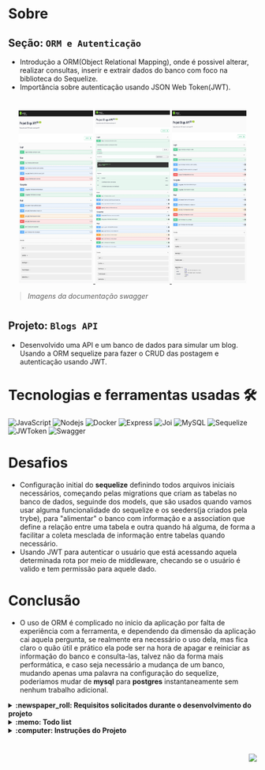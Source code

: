 # Sobre

## Seção: `ORM e Autenticação`

- Introdução a ORM(Object Relational Mapping), onde é possivel alterar, realizar consultas, inserir e extrair dados do banco com foco na biblioteca do Sequelize.
- Importância sobre autenticação usando JSON Web Token(JWT).

#
<div align="center">
  <a href="https://raw.githubusercontent.com/davidrogger/trybe-project-blogs-api/readme-update/readme-imgs/project_top.webp">
    <img height="350px" width="30%" src="./readme-imgs/project_top.webp">
  </a>
  <a href="https://raw.githubusercontent.com/davidrogger/trybe-project-blogs-api/readme-update/readme-imgs/project_mid.webp">
    <img height="350px" width="30%" src="./readme-imgs/project_mid.webp">
  </a>
  <a href="https://raw.githubusercontent.com/davidrogger/trybe-project-blogs-api/readme-update/readme-imgs/project_bot.webp">
    <img height="350px" width="30%" src="./readme-imgs/project_bot.webp">
  </a>
</div>

>*Imagens da documentação swagger*
#
## Projeto: `Blogs API`

- Desenvolvido uma API e um banco de dados para simular um blog. Usando a ORM sequelize para fazer o CRUD das postagem e autenticação usando JWT.

# Tecnologias e ferramentas usadas 🛠

![JavaScript](https://img.shields.io/badge/-JavaScript-%23F7DF1C?style=flat-square&logo=javascript&logoColor=000000&labelColor=%23F7DF1C&color=%23FFCE5A)
![Nodejs](https://img.shields.io/badge/-Nodejs-339933?style=flat-square&logo=Node.js&logoColor=ffffff)
![Docker](https://img.shields.io/badge/-Docker-fff?style=flat-square&logo=docker)
![Express](https://img.shields.io/badge/-Express-339999?style=flat-square&logo=express&logoColor=ffffff)
![Joi](https://img.shields.io/badge/-Joi-0080ff?style=flat-square&logo=joi)
![MySQL](https://img.shields.io/badge/-MySQL-EAA221?style=flat-square&logo=mysql&logoColor=1e4c68)
![Sequelize](https://img.shields.io/badge/-Sequelize-02afef?style=flat-square&logo=sequelize&logoColor=ffffff)
![JWToken](https://img.shields.io/badge/-JWToken-000?style=flat-square&logo=jsonwebtokens&logoColor=d63aff)
![Swagger](https://img.shields.io/badge/-Swagger-85EA2D?style=flat-square&logo=swagger&logoColor=000)

# Desafios

- Configuração initial do **sequelize** definindo todos arquivos iniciais necessários, começando pelas migrations que criam as tabelas no banco de dados, seguinde dos models, que são usados quando vamos usar alguma funcionalidade do sequelize e os seeders(ja criados pela trybe), para "alimentar" o banco com informação e a association que define a relação entre uma tabela e outra quando há alguma, de forma a facilitar a coleta mesclada de informação entre tabelas quando necessário.
- Usando JWT para autenticar o usuário que está acessando aquela determinada rota por meio de middleware, checando se o usuário é valido e tem permissão para aquele dado.

# Conclusão

- O uso de ORM é complicado no inicio da aplicação por falta de experiência com a ferramenta, e dependendo da dimensão da aplicação cai aquela pergunta, se realmente era necessário o uso dela, mas fica claro o quão útil e prático ela pode ser na hora de apagar e reiniciar as informação do banco e consulta-las, talvez não da forma mais performática, e caso seja necessário a mudança de um banco, mudando apenas uma palavra na configuração do sequelize, poderiamos mudar de **mysql** para **postgres** instantaneamente sem nenhum trabalho adicional.

</details>

<details>
  <summary>
    <strong>
      :newspaper_roll: Requisitos solicitados durante o desenvolvimento do projeto
    </strong>
  </summary>

 
  ### Requisitos
  *Nome* | *Avaliação*
  --- | :---:
  1 - Crie migrations para as entidades User, Categories, BlogPosts e PostCategories | :heavy_check_mark:
  2 - Crie o modelo 'User' em 'src/database/models/user.js' com as propriedades corretas | :heavy_check_mark:
  3 - Sua aplicação deve ter o endpoint POST `/login` | :heavy_check_mark:
  4 - Sua aplicação deve ter o endpoint POST `/user` | :heavy_check_mark:
  5 - Sua aplicação deve ter o endpoint GET `/user` | :heavy_check_mark:
  6 - Sua aplicação deve ter o endpoint GET `/user/:id` | :heavy_check_mark:
  7 - Crie o modelo 'Category' em 'src/database/models/category.js' com as propriedades corretas | :heavy_check_mark:
  8 - Sua aplicação deve ter o endpoint POST `/categories` | :heavy_check_mark:
  9 - Sua aplicação deve ter o endpoint GET `/categories` | :heavy_check_mark:
  10 - Crie o modelo 'BlogPost' em 'src/database/models/blogPost.js' com as propriedades e associações corretas | :heavy_check_mark:
  11 - Crie o modelo 'PostCategory' em 'src/database/models/postCategory.js' com as propriedades e associações corretas | :heavy_check_mark:
  12 - Sua aplicação deve ter o endpoint POST `/post` | :heavy_check_mark:
  13 - Sua aplicação deve ter o endpoint GET `/post` | :heavy_check_mark:
  14 - Sua aplicação deve ter o endpoint GET `post/:id` | :heavy_check_mark:
  15 - Sua aplicação deve ter o endpoint PUT `/post/:id` | :heavy_check_mark:
  16 - Sua aplicação deve ter o endpoint DELETE `post/:id` | :heavy_check_mark:
  17 - Sua aplicação deve ter o endpoint DELETE `/user/me` | :heavy_check_mark:
  18 - Sua aplicação deve ter o endpoint GET `post/search?q=:searchTerm` | :heavy_check_mark:


</details>

<details>
  <summary>
    <strong>
      :memo: Todo list
    </strong>
  </summary>

  - [x] - ~~Criar aplicação com base nos requisitos da trybe.~~ ![data](https://badgen.net/badge/delivery/04-07-2022/green)

</details>

<details>
  <summary>
    <strong>
      :computer: Instruções do  Projeto
    </strong>
  </summary>

> ### Importante seguir a ordem apresentada a baixo, para o funcionamento.

<details>
<summary>
  <strong>
    ⚠️ Configurações mínimas para execução do projeto
  </strong>
</summary>

  > - Sistema Operacional Distribuição Unix
  > - Node versão >= 16
  > - Docker
  > - Docker-compose versão >=1.29.2
  > - API Client ([Thunder Client](https://www.thunderclient.com/), [Insomnia](https://insomnia.rest/), [POSTMAN](https://www.postman.com/), ou algum outro de sua preferência)

  </details>

  
  <details>
  <summary>
    <strong>
      ⚙️ Variáveis de ambiente
    </strong>
  </summary>

  >Deve-se remover a extensão `sample` do arquivo .env na raiz do projeto com o seguinte conteúdo:
  >```
  >#### SERVER VARS
  >NODE_ENV=development
  >API_PORT=3000
  >
  >#### DATABASE VARS
  >MYSQL_HOST=localhost
  >MYSQL_PORT=3306
  >MYSQL_DB_NAME=blogs-api
  >MYSQL_USER=root
  >MYSQL_PASSWORD=password
  >
  >#### SECRECT VARS
  >JWT_SECRET=suaSenhaSecreta
  >```
  </details>


  <details>
  <summary>
    <strong>
      ⚠️ Inicie o docker-compose
    </strong>
  </summary>

  >Após clonar o respositório para iniciar o docker compose, você deve dentro da pasta raiz do projeto usar o comando: `docker-compose up -d`
  >Verifique os containers usando o comando `docker ps` no terminal. Deve aparecer dois containers com o nome de *blogs_api* e *blogs_api_db*.
  </details>

  <details>
    <summary>
      <strong>
        🗂 Acessando as Rotas
      </strong>
    </summary>

  >Para acessar e testar as rotas:
  >1. Usando algum API Cliente, conforme citado nas configurações mínimas.
  >2. Acessando a documentação gerada pelo swagger `localhost:3000/api-docs`.

  
  <details>
  <summary>
      <span>Endpoint <code>/login</code></span>
  </summary>

  ## POST - `localhost:3000/login`

  > - Rota responsável autenticar usuário e gerar token.
  > - Para autenticar o usuário, é necessário realizar uma requisição POST para URL: `localhost:3000/login` contendo um corpo json com o `e-mail` e `senha` válidos. Usuário deve estar cadastrado para ser considerado válido os dados fornecidos no corpo.
  > ### Exemplo:
  >```
  >{
  >  "email": "lewishamilton@gmail.com",
  >  "password": "123456"
  >}
  >```
  > ### Status:
  > - **`200`**: Retorna um json com o token para acessar rotas que precisam de autenticação.
  > - **`400`**: Retorna um json com a mensagem `Invalid fields`.

  </details>

  
  <details>
  <summary>
      <span>Endpoint <code>/user</code></span>
  </summary>

  ## POST - `localhost:3000/user`

  > - Rota responsável cadastrar usuário e gerar token.
  > - Para cadastrar o usuário, é necessário realizar uma requisição POST para URL: `localhost:3000/user` contendo um corpo json válido.
  > ### Exemplo:
  >```
  >{
  >  "displayName": "Jonas Doe",
  >  "email": "jonas@doc.com",
  >  "password": "123456",
  >  "image": "None"
  >}
  >```
  > ### Status:
  > - **`201`**: Retorna um json com o token para acessar rotas que precisam de autenticação.
  > - **`400`**: Retorna um json com uma mensagem com o campo ausênte na requisição.
  > - **`409`**: Retorna um json com uma mensagem "User already registered".

  ## GET - `localhost:3000/user`

  > - Rota responsável mostrar todos usuários cadastrados.
  > - É necessário adicionar ao headers o token para executar esta requisição.
  > - Para buscar, é necessário realizar uma requisição GET.
  > ### Exemplo:
  >```
  >localhost:3000/user
  >```
  > ### Status:
  > - **`200`**: Retorna um json com listagem de todos usuários.
  > - **`401`**: Retorna um json com a mensagem `Token not found`.

  ## GET - `localhost:3000/user/:id`

  > - Rota responsável por mostrar detalhes de um usuário por seu *id*.
  > - Para buscar o usuário, é necessário realizar uma requisição GET usando o parametro com o ID.
  > ### Exemplo:
  >```
  >localhost:3000/user/1
  >```
  > ### Status:
  > - **`200`**: Retorna um json com detalhes do usuário.
  > - **`401`**: Retorna um json com a mensagem `Token not found`.
  > - **`404`**: Retorna um json com a mensagem `User does not exist`.

  ## DELETE - `localhost:3000/user/me`

  > - Rota responsável deletar o usuário logado.
  > - Para deletar o usuário, é necessário realizar uma requisição DELETE.
  > ### Exemplo:
  >```
  >localhost:3000/user/me
  >```
  > ### Status:
  > - **`204`**: Retorna status 204(no content).
  > - **`401`**: Retorna um json com a mensagem `Token not found`.

  </details>

  
  <details>
  <summary>
      <span>Endpoint <code>/categories</code></span>
  </summary>

  ## GET - `localhost:3000/categories`

  > - Rota responsável por mostrar todas categorias cadastradas.
  > - É necessário adicionar ao headers o token para executar esta requisição.
  > - Para buscar as categorias, é necessário realizar uma requisição GET.
  > ### Exemplo:
  >```
  >localhost:3000/categories
  >```
  > ### Status:
  > - **`200`**: Retorna um json com todas categorias.
  > - **`401`**: Retorna um json com a mensagem `Token not found`.

  ## POST - `localhost:3000/categories`

  > - Rota responsável cadastrar uma categoria.
  > - É necessário adicionar ao headers o token para executar esta requisição.
  > - Para cadastrar uma nova categoria, é necessário realizar uma requisição POST para URL: `localhost:3000/categories` contendo um corpo json válido.
  > ### Exemplo:
  >```
  >{
  >  "name": "Jogos"
  >}
  >```
  > ### Status:
  > - **`201`**: Retorna um json com os dados da nova categoria.
  > - **`400`**: Retorna um json com uma mensagem com o campo ausênte na requisição.
  > - **`401`**: Retorna um json com a mensagem `Token not found`.

  </details>

  <details>
  <summary>
      <span>Endpoint <code>/post</code></span>
  </summary>

  
  ## GET - `localhost:3000/post/search`

  > - Rota responsável buscar e filtrar postagens.
  > - É necessário adicionar ao headers o token para executar esta requisição.
  > - Para buscar a postagem, é necessário realizar uma requisição GET com um parametros `q`, contento a filtragem que deseja, seja em título ou conteudo da postagem.
  > ### Exemplo:
  >```
  >localhost:3000/post/search?q="ano"
  >```
  > ### Status:
  > - **`200`**: Retorna um json com todas postagens ou as postagens com filtro aplicado.
  > - **`401`**: Retorna um json com a mensagem `Token not found`.

  
  ## GET - `localhost:3000/post/:id`

  > - Rota responsável buscar detalhes de uma postagem por seu id.
  > - É necessário adicionar ao headers o token para executar esta requisição.
  > - Para buscar a postagem pelo id, é necessário realizar uma requisição GET com um parametros `id`.
  > ### Exemplo:
  >```
  >localhost:3000/post/1
  >```
  > ### Status:
  > - **`200`**: Retorna um json com os detalhes da postagem.
  > - **`401`**: Retorna um json com a mensagem `Token not found`.
  > - **`404`**: Retorna um json com a mensagem `Post does not exist`.

  ## PUT - `localhost:3000/post/:id`

  > - Rota responsável atualizar uma postagem.
  > - É necessário adicionar ao headers o token para executar esta requisição.
  > - Para atualizar uma postagem, é necessário realizar uma requisição PUT para URL: `localhost:3000/post/:id` contendo um corpo json válido.
  > ### Exemplo:
  >localhost:3000/post/1
  >```
  >{
  >"title": "Como criar uma API usando Sequelize",
  >"content": "Acessando a página oficial do sequelize, temos acesso a documentação..."
  >}
  >```
  > ### Status:
  > - **`201`**: Retorna um json com as atualizações realizadas.
  > - **`400`**: Retorna um json com uma mensagem com o campo ausênte na requisição.
  > - **`401`**: Retorna um json com a mensagem `Token not found`.
  > - **`404`**: Retorna um json com a mensagem `Post does not exist`.

  ## DELETE - `localhost:3000/post/:id`

  > - Rota responsável deletar uma postagem por seu id.
  > - É necessário adicionar ao headers o token para executar esta requisição.
  > - Para deletar a postagem pelo id, é necessário realizar uma requisição DELETE com um parametros `id`.
  > ### Exemplo:
  >```
  >localhost:3000/post/1
  >```
  > ### Status:
  > - **`200`**: Retorna status 204(no content).
  > - **`400`**: Retorna um json com uma mensagem com o campo ausênte na requisição.
  > - **`401`**: Retorna um json com a mensagem `Token not found`.
  > - **`404`**: Retorna um json com a mensagem `Post does not exist`.

  ## POST - `localhost:3000/post`

  > - Rota responsável criar uma postagem.
  > - É necessário adicionar ao headers o token para executar esta requisição.
  > - Para criar uma postagem, é necessário realizar uma requisição POST.
  > ### Exemplo:
  >localhost:3000/post
  >```
  >{
  >"title": "Como criar uma API usando Sequelize",
  >"content": "Acessando a página oficial do sequelize, temos acesso a documentação..."
  >"categoryIds": [ 1 ]
  >}
  >```
  > ### Status:
  > - **`201`**: Retorna um json os dados da nova postagem.
  > - **`400`**: Retorna um json com uma mensagem com o campo ausênte ou fora do padrão obrigatório na requisição.
  > - **`401`**: Retorna um json com a mensagem `Token not found`.

  ## GET - `localhost:3000/post`

  > - Rota responsável por mostrar todas postagens cadastradas.
  > - É necessário adicionar ao headers o token para executar esta requisição.
  > - Para buscar as postagens, é necessário realizar uma requisição GET.
  > ### Exemplo:
  >```
  >localhost:3000/post
  >```
  > ### Status:
  > - **`200`**: Retorna um json com todas postagens.
  > - **`401`**: Retorna um json com a mensagem `Token not found`.

  </details>

  </details>
</details>

#

<div align="right">
  <img src="https://badgen.net/badge/last%20update/15-02-2023/blue">
</div>
